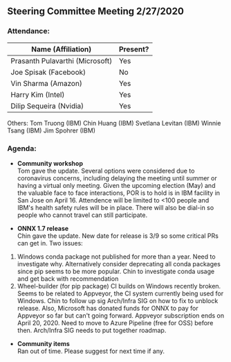 ## Steering Committee Meeting 2/27/2020

### Attendance:

| Name (Affiliation) | Present? |
| ------------------------------- | --- |
| Prasanth Pulavarthi (Microsoft) | Yes |
| Joe Spisak (Facebook)           | No |
| Vin Sharma (Amazon)             | Yes | 
| Harry Kim (Intel)               | Yes |
| Dilip Sequeira (Nvidia)         | Yes |

Others:
Tom Truong (IBM)
Chin Huang (IBM)
Svetlana Levitan (IBM)
Winnie Tsang (IBM)
Jim Spohrer (IBM)

### Agenda:

* **Community workshop**  
Tom gave the update. Several options were considered due to coronavirus concerns, including delaying the meeting until summer or having a virtual only meeting. Given the upcoming election (May) and the valuable face to face interactions, POR is to hold is in IBM facility in San Jose on April 16. Attendence will be limited to <100 people and IBM's health safety rules will be in place. There will also be dial-in so people who cannot travel can still participate.

* **ONNX 1.7 release**  
Chin gave the update. New date for release is 3/9 so some critical PRs can get in. Two issues:
1) Windows conda package not published for more than a year. Need to investigate why. Alternatively consider deprecating all conda packages since pip seems to be more popular. Chin to investigate conda usage and get back with recommendation
2) Wheel-builder (for pip package) CI builds on Windows recently broken. Seems to be related to Appveyor, the CI system currently being used for Windows. Chin to follow up sig Arch/Infra SIG on how to fix to unblock release. Also, Microsoft has donated funds for ONNX to pay for Appveyor so far but can't going forward. Appveyor subscription ends on April 20, 2020. Need to move to Azure Pipeline (free for OSS) before then. Arch/Infra SIG needs to put together roadmap.

* **Community items**  
Ran out of time. Please suggest for next time if any.
